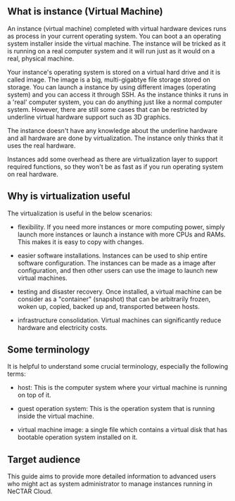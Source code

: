 ## What is instance (Virtual Machine)

An instance (virtual machine) completed with virtual hardware devices runs as
process in your current operating system. You can boot a an operating system
installer inside the virtual machine. The instance will be tricked as
it is running on a real computer system and it will run just as it would on a
real, physical machine.

Your instance's operating system is stored on a virtual hard drive and it is
called image. The image is a big, multi-gigabtye file storage stored on storage.
You can launch a instance by using different images (operating system) and you
can access it through SSH. As the instance thinks it runs in a 'real' computer
system, you can do anything just like a normal computer system. However, there
are still some cases that can be restricted by underline virtual hardware support
such as 3D graphics.

The instance doesn't have any knowledge about the underline hardware and all
hardware are done by virtualization. The instance only thinks that it uses the
real hardware.

Instances add some overhead as there are virtualization layer to support required
functions, so they won't be as fast as if you run operating system on real
hardware.

## Why is virtualization useful

The virtualization is useful in the below scenarios:

- flexibility. If you need more instances or more computing power, simply launch
 more instances or launch a instance with more CPUs and RAMs. This makes it is
 easy to copy with changes.
 
- easier software installations. Instances can be used to ship entire software
 configuration. The instances can be made as a image after configuration, and
 then other users can use the image to launch new virtual machines.

- testing and disaster recovery. Once installed, a virtual machine can be
 consider as a "container" (snapshot) that can be arbitrarily frozen, woken up, copied,
 backed up and, transported between hosts. 
 
- infrastructure consolidation. Virtual machines can significantly
 reduce hardware and electricity costs.

## Some terminology

It is helpful to understand some crucial terminology, especially the following
terms:

- host: This is the computer system where your virtual machine is running on top
 of it.

- guest operation system: This is the operation system that is running inside
 the virtual machine.
 
- virtual machine image: a single file which contains a virtual disk that has
 bootable operation system installed on it. 

## Target audience

This guide aims to provide more detailed information to advanced users who might
act as system administrator to manage instances running in NeCTAR Cloud.
